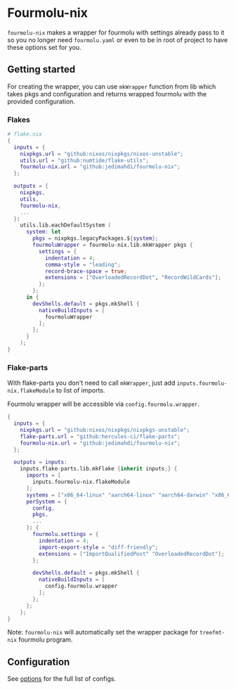 # Fourmolu-nix

`fourmolu-nix` makes a wrapper for fourmolu with settings already pass to it so
you no longer need `fourmolu.yaml` or even to be in root of project to have
these options set for you.

## Getting started

For creating the wrapper, you can use `mkWrapper` function from lib which takes
pkgs and configuration and returns wrapped fourmolu with the provided configuration.

### Flakes

```nix
# flake.nix
{
  inputs = {
    nixpkgs.url = "github:nixos/nixpkgs/nixos-unstable";
    utils.url = "github:numtide/flake-utils";
    fourmolu-nix.url = "github:jedimahdi/fourmolu-nix";
  };

  outputs = {
    nixpkgs,
    utils,
    fourmolu-nix,
    ...
  }:
    utils.lib.eachDefaultSystem (
      system: let
        pkgs = nixpkgs.legacyPackages.${system};
        fourmoluWrapper = fourmolu-nix.lib.mkWrapper pkgs {
          settings = {
            indentation = 4;
            comma-style = "leading";
            record-brace-space = true;
            extensions = ["OverloadedRecordDot", "RecordWildCards"];
          };
        };
      in {
        devShells.default = pkgs.mkShell {
          nativeBuildInputs = [
            fourmoluWrapper
          ];
        };
      }
    );
}
```

### Flake-parts

With flake-parts you don't need to call `mkWrapper`, just add
`inputs.fourmolu-nix.flakeModule` to list of imports.

Fourmolu wrapper will be accessible via `config.fourmolu.wrapper`.

```nix
{
  inputs = {
    nixpkgs.url = "github:nixos/nixpkgs/nixpkgs-unstable";
    flake-parts.url = "github:hercules-ci/flake-parts";
    fourmolu-nix.url = "github:jedimahdi/fourmolu-nix";
  };

  outputs = inputs:
    inputs.flake-parts.lib.mkFlake {inherit inputs;} {
      imports = [
        inputs.fourmolu-nix.flakeModule
      ];
      systems = ["x86_64-linux" "aarch64-linux" "aarch64-darwin" "x86_64-darwin"];
      perSystem = {
        config,
        pkgs,
        ...
      }: {
        fourmolu.settings = {
          indentation = 4;
          import-export-style = "diff-friendly";
          extensions = ["ImportQualifiedPost" "OverloadedRecordDot"];
        };

        devShells.default = pkgs.mkShell {
          nativeBuildInputs = [
            config.fourmolu.wrapper
          ];
        };
      };
    };
}
```

Note: `fourmolu-nix` will automatically set the wrapper package for `treefmt-nix`
fourmolu program.

## Configuration

See [options](https://jedimahdi.github.io/fourmolu-nix/options.html) for the full list of configs.
